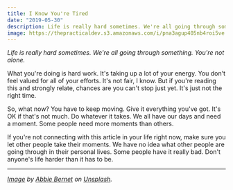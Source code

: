 ```yaml
---
title: I Know You're Tired
date: "2019-05-30"
description: Life is really hard sometimes. We're all going through something. You're not alone.
image: https://thepracticaldev.s3.amazonaws.com/i/pna3agup405nb4roi5ve.jpg
---
```


_Life is really hard sometimes. We're all going through something. You're not alone._

What you're doing is hard work. It's taking up a lot of your energy. You don't feel valued for all of your efforts. It's not fair, I know. But if you're reading this and strongly relate, chances are you can't stop just yet. It's just not the right time.

So, what now? You have to keep moving. Give it everything you've got. It's OK if that's not much. Do whatever it takes. We all have our days and need a moment. Some people need more moments than others.

If you're not connecting with this article in your life right now, make sure you let other people take their moments. We have no idea what other people are going through in their personal lives. Some people have it really bad. Don't anyone's life harder than it has to be.

---

_[Image](https://unsplash.com/photos/y8OPPvo_5mU) by [Abbie Bernet](https://unsplash.com/@abbiebernet) on [Unsplash](https://unsplash.com)._
